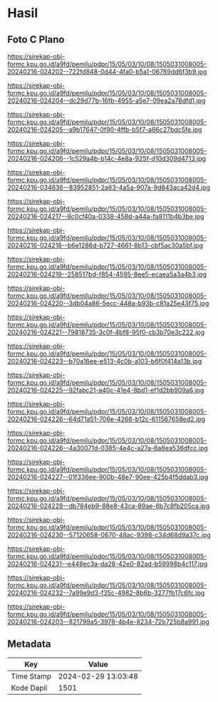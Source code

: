 # Hasil

## Foto C Plano

https://sirekap-obj-formc.kpu.go.id/a9fd/pemilu/pdpr/15/05/03/10/08/1505031008005-20240216-024202--722fd848-0d44-4fa0-b5a1-06789dd6f3b9.jpg

https://sirekap-obj-formc.kpu.go.id/a9fd/pemilu/pdpr/15/05/03/10/08/1505031008005-20240216-024204--dc29d77b-16fb-4955-a5e7-09ea2a78dfd1.jpg

https://sirekap-obj-formc.kpu.go.id/a9fd/pemilu/pdpr/15/05/03/10/08/1505031008005-20240216-024205--a9b17647-0f90-4ffb-b5f7-a66c27bdc5fe.jpg

https://sirekap-obj-formc.kpu.go.id/a9fd/pemilu/pdpr/15/05/03/10/08/1505031008005-20240216-024206--1c529a4b-b14c-4e8a-925f-d10d309d4713.jpg

https://sirekap-obj-formc.kpu.go.id/a9fd/pemilu/pdpr/15/05/03/10/08/1505031008005-20240216-034636--83952851-2a63-4a5a-907a-9d843aca42d4.jpg

https://sirekap-obj-formc.kpu.go.id/a9fd/pemilu/pdpr/15/05/03/10/08/1505031008005-20240216-024217--8c0cf40a-0338-458d-a44a-fa8111b4b3be.jpg

https://sirekap-obj-formc.kpu.go.id/a9fd/pemilu/pdpr/15/05/03/10/08/1505031008005-20240216-024218--b6e1286d-b727-4661-8b13-cbf5ac30a5bf.jpg

https://sirekap-obj-formc.kpu.go.id/a9fd/pemilu/pdpr/15/05/03/10/08/1505031008005-20240216-024219--258517bd-f854-4595-8ee5-ecaea5a3a4b3.jpg

https://sirekap-obj-formc.kpu.go.id/a9fd/pemilu/pdpr/15/05/03/10/08/1505031008005-20240216-024220--3db04a86-5ecc-448a-b93b-c81a25e43f75.jpg

https://sirekap-obj-formc.kpu.go.id/a9fd/pemilu/pdpr/15/05/03/10/08/1505031008005-20240216-024221--79818735-3c0f-4bf8-95f0-cb3b70e3c222.jpg

https://sirekap-obj-formc.kpu.go.id/a9fd/pemilu/pdpr/15/05/03/10/08/1505031008005-20240216-024223--b70a16ee-e513-4c0b-a103-b6f0f414a13b.jpg

https://sirekap-obj-formc.kpu.go.id/a9fd/pemilu/pdpr/15/05/03/10/08/1505031008005-20240216-024225--92fabc21-a40c-41e4-8bd1-ef1d2bb909a6.jpg

https://sirekap-obj-formc.kpu.go.id/a9fd/pemilu/pdpr/15/05/03/10/08/1505031008005-20240216-024226--64d71a51-706e-4266-b12c-611567658ed2.jpg

https://sirekap-obj-formc.kpu.go.id/a9fd/pemilu/pdpr/15/05/03/10/08/1505031008005-20240216-024226--4a30071d-0385-4e4c-a27a-6a8ea536dfcc.jpg

https://sirekap-obj-formc.kpu.go.id/a9fd/pemilu/pdpr/15/05/03/10/08/1505031008005-20240216-024227--01f336ee-900b-48e7-90ee-425b4f5ddab3.jpg

https://sirekap-obj-formc.kpu.go.id/a9fd/pemilu/pdpr/15/05/03/10/08/1505031008005-20240216-024228--db784eb9-88e8-43ca-89ae-6b7c8fb205ca.jpg

https://sirekap-obj-formc.kpu.go.id/a9fd/pemilu/pdpr/15/05/03/10/08/1505031008005-20240216-024230--57120658-0670-48ac-9398-c34d68d9a37c.jpg

https://sirekap-obj-formc.kpu.go.id/a9fd/pemilu/pdpr/15/05/03/10/08/1505031008005-20240216-024231--e448ec3a-da28-42e0-82ad-b59998b4c117.jpg

https://sirekap-obj-formc.kpu.go.id/a9fd/pemilu/pdpr/15/05/03/10/08/1505031008005-20240216-024232--7a99e9d3-f35c-4982-8b6b-3277fb17c6fc.jpg

https://sirekap-obj-formc.kpu.go.id/a9fd/pemilu/pdpr/15/05/03/10/08/1505031008005-20240216-024203--821799a5-3978-4b4e-8234-72b725b8a991.jpg


## Metadata

| Key        | Value               |
| ---------- | ------------------- |
| Time Stamp | 2024-02-29 13:03:48 |
| Kode Dapil | 1501                |



